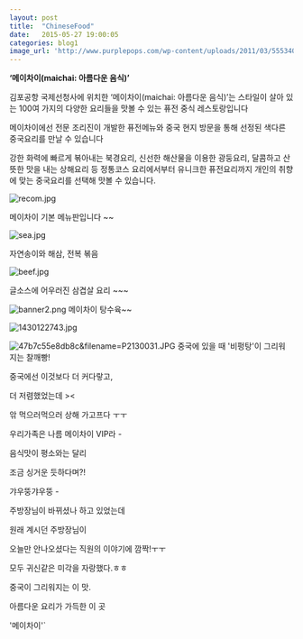 ```yaml
---
layout: post
title:  "ChineseFood"
date:   2015-05-27 19:00:05
categories: blog1
image_url: 'http://www.purplepops.com/wp-content/uploads/2011/03/5553400024_782b71202e_o.jpg'
---
```


**‘메이차이(maichai: 아름다운 음식)’**
 
김포공항 국제선청사에 위치한 ‘메이차이(maichai: 아름다운 음식)’는 스타일이 살아 있는 100여 가지의 다양한 요리들을 맛볼 수 있는 퓨전 중식 레스토랑입니다


메이차이에선 전문 조리진이 개발한 퓨전메뉴와 중국 현지 방문을 통해 선정된 색다른 중국요리를 만날 수 있습니다

강한 화력에 빠르게 볶아내는 북경요리, 신선한 해산물을 이용한 광둥요리, 달콤하고 산뜻한 맛을 내는 상해요리 등 정통코스 요리에서부터 유니크한 퓨전요리까지 개인의 취향에 맞는 중국요리를 선택해 맛볼 수 있습니다.



![recom.jpg](http://www.meichai.co.kr/may_img/menu_img/recom.jpg)

메이차이 기본 메뉴판입니다 ~~



![sea.jpg](http://www.meichai.co.kr/may_img/menu_img/sea.jpg)

자연송이와 해삼, 전복 볶음 


![beef.jpg](http://www.meichai.co.kr/may_img/menu_img/beef.jpg)

글소스에 어우러진 삼겹살 요리 ~~~

![banner2.png](http://sp104.appara.kr/enterprise/2014/11/07/sp104//thema/banner2.png)
메이차이 탕수육~~

![1430122743.jpg](http://www.chinacorea.com/uploads/1430122743.jpg)

![47b7c55e8db8c&filename=P2130031.JPG](http://cfs9.blog.daum.net/image/31/blog/2008/02/17/14/26/47b7c55e8db8c&filename=P2130031.JPG)
중국에 있을 때 '비펑탕'이 그리워 지는 찰깨빵!

중국에선 이것보다 더 커다랗고,

더 저렴했었는데 ><

앆 먹으러먹으러 상해 가고프다 ㅜㅜ

 

우리가족은 나름 메이차이 VIP라 -

음식맛이 평소와는 달리

조금 싱거운 듯하다며?!

갸우뚱갸우뚱 -

주방장님이 바뀌셨나 하고 있었는데

 

원래 계시던 주방장님이

오늘만 안나오셨다는 직원의 이야기에 깜짝!ㅜㅜ 

모두  귀신같은 미각을 자랑했다.ㅎㅎ

 

중국이 그리워지는 이 맛.

아름다운 요리가 가득한 이 곳

'메이차이'`



